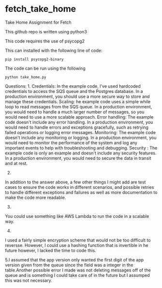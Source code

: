 # fetch_take_home
Take Home Assignment for Fetch

This github repo is written using python3

This code requires the use of psycopg2

This can installed with the following line of code:

```
pip install psycopg2-binary
```

The code can be run  using the following
```
python take_home.py
```

Questions:
1.
Credentials: In the example code, I've used hardcoded credentials to access the SQS queue and the Postgres database. In a production environment, you should use a more secure way to store and manage these credentials.
Scaling: he example code uses a simple while loop to read messages from the SQS queue. In a production environment, you would need to handle a much larger number of messages, so you would need to use a more scalable approach.
Error handling: The example code doesn't include any error handling. In a production environment, you would need to handle errors and exceptions gracefully, such as retrying failed operations or logging error messages.
Monitoring: The example code doesn't include any monitoring or logging. In a production environment, you would need to monitor the performance of the system and log any important events to help with troubleshooting and debugging.
Security : The example code is only an example and doesn't include any security features. In a production environment, you would need to secure the data in transit and at rest.

2.
In addition to the answer above, a few other things I might add are test cases to ensure the code works in different scenarios, and possible retries to handle different exceptions and failures as well as more documentation to make the code more readable.

3.
You could use something like AWS Lambda  to run the code in a scalable way.

4.
I used a fairly simple encryption scheme that would not be too difficult to reversse. However, I could use a hashing function that is invertible in he future however, I lacked the time to code this.

5.I assumed that the app version only wanted the first digit of the app version given from the queue since the field was a integer in the table.Another possible error I made was not deleting messages off of the queue and is something I could take care of in the future but I assumped this was not necessary.





